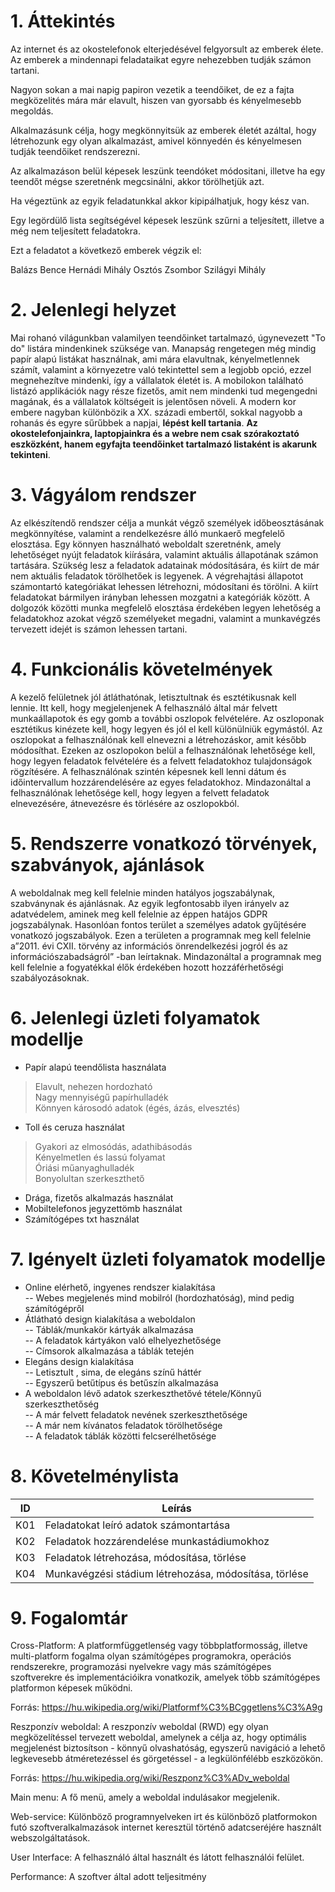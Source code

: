 1\. Áttekintés
==============
Az internet és az okostelefonok elterjedésével felgyorsult az emberek élete. Az emberek a mindennapi feladataikat egyre nehezebben tudják számon tartani.

Nagyon sokan a mai napig papiron vezetik a teendőiket, de ez a fajta megközelités mára már elavult, hiszen van gyorsabb és kényelmesebb megoldás.

Alkalmazásunk célja, hogy megkönnyitsük az emberek életét azáltal, hogy létrehozunk egy olyan alkalmazást, amivel könnyedén és kényelmesen tudják teendőiket rendszerezni.

Az alkalmazáson belül képesek leszünk teendóket módositani, illetve ha egy teendőt mégse szeretnénk megcsinálni, akkor törölhetjük azt.

Ha végeztünk az egyik feladatunkkal akkor kipipálhatjuk, hogy kész van.

Egy legördülő lista segítségével képesek leszünk szűrni a teljesített, illetve a még nem teljesített feladatokra.

Ezt a feladatot a következő emberek végzik el:

Balázs Bence
Hernádi Mihály
Osztós Zsombor
Szilágyi Mihály


2\. Jelenlegi helyzet
=====================
Mai rohanó világunkban valamilyen teendőinket tartalmazó, úgynevezett "To do" listára mindenkinek szüksége van. Manapság rengetegen még mindig papír alapú listákat használnak, ami mára elavultnak, kényelmetlennek számít, valamint a környezetre való tekintettel sem a legjobb opció, ezzel megnehezítve mindenki, így a vállalatok életét is. A mobilokon található listázó applikációk nagy része fizetős, amit nem mindenki tud megengedni magának, és a vállalatok költségeit is jelentősen növeli. A modern kor embere nagyban különbözik a XX. századi embertől, sokkal nagyobb a rohanás és egyre sűrűbbek a napjai, **lépést kell tartania**. **Az okostelefonjainkra, laptopjainkra és a webre nem csak szórakoztató eszközként, hanem egyfajta teendőinket tartalmazó listaként is akarunk tekinteni**.



3\. Vágyálom rendszer
=====================

Az elkészítendő rendszer célja a munkát végző személyek időbeosztásának megkönnyítése, valamint a rendelkezésre álló munkaerő megfelelő elosztása. 
Egy könnyen használható weboldalt szeretnénk, amely lehetőséget nyújt feladatok kiírására, valamint aktuális állapotának számon tartására.
Szükség lesz a feladatok adatainak módosítására, és kiírt de már nem aktuális feladatok törölhetőek is legyenek.
A végrehajtási állapotot számontartó kategóriákat lehessen létrehozni, módosítani és törölni.
A kiírt feladatokat bármilyen irányban lehessen mozgatni a kategóriák között.
A dolgozók közötti munka megfelelő elosztása érdekében legyen lehetőség a feladatokhoz azokat végző személyeket megadni, valamint a munkavégzés tervezett idejét is számon lehessen tartani.


4\. Funkcionális követelmények
==============================
 
A kezelő felületnek jól átláthatónak, letisztultnak és esztétikusnak kell lennie. Itt kell, hogy megjelenjenek A felhasználó által már felvett munkaállapotok és egy gomb a további oszlopok felvételére. Az oszloponak esztétikus kinézete kell, hogy legyen és jól el kell különülniük egymástól. Az oszlopokat a felhasználónak kell elnevezni a létrehozáskor, amit később módosíthat. Ezeken az oszlopokon belül a felhasználónak lehetősége kell, hogy legyen feladatok felvételére és a felvett feladatokhoz tulajdonságok rögzítésére. A felhasználónak szintén képesnek kell lenni dátum és időintervallum hozzárendelésére az egyes feladatokhoz. Mindazonáltal a felhasználónak lehetősége kell, hogy legyen a felvett feladatok elnevezésére, átnevezésre és törlésére az oszlopokból.


5\. Rendszerre vonatkozó törvények, szabványok, ajánlások
======================
   
A weboldalnak meg kell felelnie minden hatályos jogszabálynak, szabványnak és ajánlásnak. Az egyik legfontosabb ilyen irányelv az adatvédelem, aminek meg kell felelnie az éppen hatájos GDPR jogszabálynak. Hasonlóan fontos terület a személyes adatok gyűjtésére vonatkozó jogszabályok. Ezen a területen a programnak meg kell felelnie a”2011. évi CXII. törvény az információs önrendelkezési jogról és az információszabadságról” -ban leírtaknak. Mindazonáltal a programnak meg kell felelnie a fogyatékkal élők érdekében hozott hozzáférhetőségi szabályozásoknak.

6\. Jelenlegi üzleti folyamatok modellje
===============================
- Papír alapú teendőlista használata
> Elavult, nehezen hordozható\
> Nagy mennyiségű papírhulladék\
> Könnyen károsodó adatok (égés, ázás, elvesztés)
- Toll és ceruza használat 
> Gyakori az elmosódás, adathibásodás\
> Kényelmetlen és lassú folyamat\
> Óriási műanyaghulladék\
> Bonyolultan szerkeszthető
- Drága, fizetős alkalmazás használat
- Mobiltelefonos jegyzettömb használat
- Számítógépes txt használat

   
7\. Igényelt üzleti folyamatok modellje
==============================
- Online elérhető, ingyenes rendszer kialakítása\
-- Webes megjelenés mind mobilról (hordozhatóság), mind pedig számítógépről
- Átlátható design kialakítása a weboldalon\
-- Táblák/munkakör kártyák alkalmazása\
-- A feladatok kártyákon való elhelyezhetősége\
-- Címsorok alkalmazása a táblák tetején
- Elegáns design kialakítása\
-- Letisztult , sima, de elegáns színű háttér\
-- Egyszerű betűtípus és betűszín alkalmazása
- A weboldalon lévő adatok szerkeszthetővé tétele/Könnyű szerkeszthetőség\
-- A már felvett feladatok nevének szerkeszthetősége\
-- A már nem kívánatos feladatok törölhetősége\
-- A feladatok táblák közötti felcserélhetősége


8\. Követelménylista
====================

| ID | Leírás |
|----| ------ |
|K01| Feladatokat leíró adatok számontartása|
|K02| Feladatok hozzárendelése munkastádiumokhoz|
|K03| Feladatok létrehozása, módosítása, törlése|
|K04| Munkavégzési stádium létrehozása, módosítása, törlése|
   

9\.  Fogalomtár
===============

Cross-Platform: A platformfüggetlenség vagy többplatformosság, illetve multi-platform fogalma olyan számítógépes programokra, operációs rendszerekre, programozási nyelvekre vagy más számítógépes szoftverekre és implementációikra vonatkozik, amelyek több számítógépes platformon képesek működni.

Forrás: https://hu.wikipedia.org/wiki/Platformf%C3%BCggetlens%C3%A9g

Reszponzív weboldal: A reszponzív weboldal (RWD) egy olyan megközelítéssel tervezett weboldal, amelynek a célja az, hogy optimális megjelenést biztosítson - könnyű olvashatóság, egyszerű navigáció a lehető legkevesebb átméretezéssel és görgetéssel - a legkülönfélébb eszközökön.

Forrás: https://hu.wikipedia.org/wiki/Reszponz%C3%ADv_weboldal

Main menu: A fő menü, amely a weboldal indulásakor megjelenik.

Web-service: Különböző programnyelveken irt és különböző platformokon futó szoftveralkalmazások internet keresztül történő adatcseréjére használt webszolgáltatások.

User Interface: A felhasználó által használt és látott felhasználói felület.

Performance: A szoftver által adott teljesitmény

